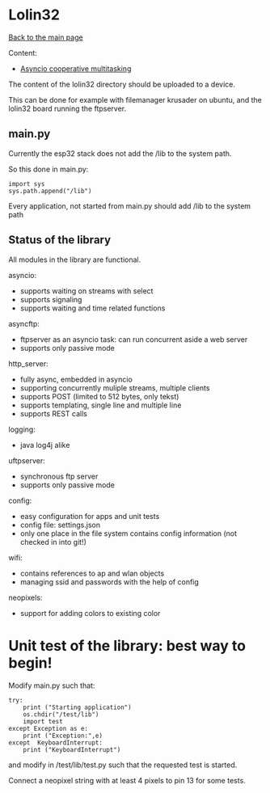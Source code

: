 # Lolin32

[Back to the main page](../readme.md)

Content:
* [Asyncio cooperative multitasking](asyncio.md)

The content of the lolin32 directory should be uploaded to a device.

This can be done for example with filemanager krusader on ubuntu, and the lolin32 board running the ftpserver.

## main.py


Currently the esp32 stack does not add the /lib to the system 
path.

So this done in main.py:

	import sys
	sys.path.append("/lib")


Every application, not started from main.py should add /lib to the system path 


## Status of the library

All modules in the library are functional.

asyncio:
* supports waiting on streams with select
* supports signaling
* supports waiting and time related functions

asyncftp:
* ftpserver as an asyncio task: can run concurrent aside a web server
* supports only passive mode

http_server:
* fully async, embedded in asyncio
* supporting concurrently muliple streams, multiple clients
* supports POST (limited to 512 bytes, only tekst)
* supports templating, single line and multiple line 
* supports REST calls

logging:
* java log4j alike

uftpserver:
* synchronous ftp server
* supports only passive mode

config:
* easy configuration for apps and unit tests
* config file: settings.json
* only one place in the file system contains config information (not checked in into git!)

wifi:
* contains references to ap and wlan objects
* managing ssid and passwords with the help of config

neopixels:
* support for adding colors to existing color


# Unit test of the library: best way to begin!

Modify main.py such that:

	try:
	    print ("Starting application")
	    os.chdir("/test/lib")
	    import test
	except Exception as e:
	    print ("Exception:",e)
	except  KeyboardInterrupt:
	    print ("KeyboardInterrupt")

and modify in /test/lib/test.py such that the requested test is started.

Connect a neopixel string with at least 4 pixels to pin 13 for some tests.	    

